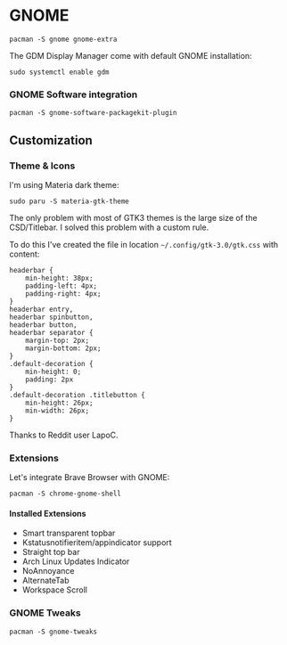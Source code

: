 # GNOME 
```
pacman -S gnome gnome-extra
```
The GDM Display Manager come with default GNOME installation:
```
sudo systemctl enable gdm
```

### GNOME Software integration
```
pacman -S gnome-software-packagekit-plugin
```

## Customization
### Theme & Icons
I'm using Materia dark theme:
```
sudo paru -S materia-gtk-theme
```

The only problem with most of GTK3 themes is the large size of the CSD/Titlebar. I solved this problem with a custom rule.

To do this I've created the file in location `~/.config/gtk-3.0/gtk.css` with content:
```
headerbar {
    min-height: 38px;
    padding-left: 4px;                                                               
    padding-right: 4px;
}
headerbar entry,
headerbar spinbutton,
headerbar button,
headerbar separator {
    margin-top: 2px;                                                           
    margin-bottom: 2px;
}
.default-decoration {
    min-height: 0;                                                       
    padding: 2px
}
.default-decoration .titlebutton {
    min-height: 26px;                                                  
    min-width: 26px;
}
```
Thanks to Reddit user LapoC.

### Extensions
Let's integrate Brave Browser with GNOME:
```
pacman -S chrome-gnome-shell 
```
#### Installed Extensions
- Smart transparent topbar
- Kstatusnotifieritem/appindicator support
- Straight top bar
- Arch Linux Updates Indicator
- NoAnnoyance
- AlternateTab
- Workspace Scroll

### GNOME Tweaks
```
pacman -S gnome-tweaks
```
